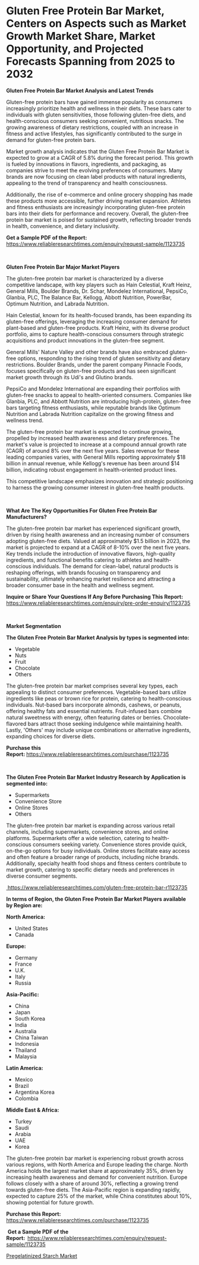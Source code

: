 <p><h1>Gluten Free Protein Bar Market, Centers on Aspects such as Market Growth Market Share, Market Opportunity, and Projected Forecasts Spanning from 2025 to 2032</h1></p><p><strong>Gluten Free Protein Bar Market Analysis and Latest Trends</strong></p>
<p><p>Gluten-free protein bars have gained immense popularity as consumers increasingly prioritize health and wellness in their diets. These bars cater to individuals with gluten sensitivities, those following gluten-free diets, and health-conscious consumers seeking convenient, nutritious snacks. The growing awareness of dietary restrictions, coupled with an increase in fitness and active lifestyles, has significantly contributed to the surge in demand for gluten-free protein bars.</p><p>Market growth analysis indicates that the Gluten Free Protein Bar Market is expected to grow at a CAGR of 5.8% during the forecast period. This growth is fueled by innovations in flavors, ingredients, and packaging, as companies strive to meet the evolving preferences of consumers. Many brands are now focusing on clean label products with natural ingredients, appealing to the trend of transparency and health consciousness.</p><p>Additionally, the rise of e-commerce and online grocery shopping has made these products more accessible, further driving market expansion. Athletes and fitness enthusiasts are increasingly incorporating gluten-free protein bars into their diets for performance and recovery. Overall, the gluten-free protein bar market is poised for sustained growth, reflecting broader trends in health, convenience, and dietary inclusivity.</p></p>
<p><strong>Get a Sample PDF of the Report:&nbsp;</strong> <a href="https://www.reliableresearchtimes.com/enquiry/request-sample/1123735?utm_campaign=2175&utm_medium=2&utm_source=Github&utm_content=ia&utm_term=14022025&utm_id=gluten-free-protein-bar">https://www.reliableresearchtimes.com/enquiry/request-sample/1123735</a></p>
<p>&nbsp;</p>
<p><strong>Gluten Free Protein Bar Major Market Players</strong></p>
<p><p>The gluten-free protein bar market is characterized by a diverse competitive landscape, with key players such as Hain Celestial, Kraft Heinz, General Mills, Boulder Brands, Dr. Schar, Mondelez International, PepsiCo, Glanbia, PLC, The Balance Bar, Kellogg, Abbott Nutrition, PowerBar, Optimum Nutrition, and Labrada Nutrition.</p><p>Hain Celestial, known for its health-focused brands, has been expanding its gluten-free offerings, leveraging the increasing consumer demand for plant-based and gluten-free products. Kraft Heinz, with its diverse product portfolio, aims to capture health-conscious consumers through strategic acquisitions and product innovations in the gluten-free segment.</p><p>General Mills' Nature Valley and other brands have also embraced gluten-free options, responding to the rising trend of gluten sensitivity and dietary restrictions. Boulder Brands, under the parent company Pinnacle Foods, focuses specifically on gluten-free products and has seen significant market growth through its Udi's and Glutino brands.</p><p>PepsiCo and Mondelez International are expanding their portfolios with gluten-free snacks to appeal to health-oriented consumers. Companies like Glanbia, PLC, and Abbott Nutrition are introducing high-protein, gluten-free bars targeting fitness enthusiasts, while reputable brands like Optimum Nutrition and Labrada Nutrition capitalize on the growing fitness and wellness trend.</p><p>The gluten-free protein bar market is expected to continue growing, propelled by increased health awareness and dietary preferences. The market's value is projected to increase at a compound annual growth rate (CAGR) of around 8% over the next five years. Sales revenue for these leading companies varies, with General Mills reporting approximately $18 billion in annual revenue, while Kellogg's revenue has been around $14 billion, indicating robust engagement in health-oriented product lines. </p><p>This competitive landscape emphasizes innovation and strategic positioning to harness the growing consumer interest in gluten-free health products.</p></p>
<p>&nbsp;</p>
<p><strong>What Are The Key Opportunities For Gluten Free Protein Bar Manufacturers?</strong></p>
<p><p>The gluten-free protein bar market has experienced significant growth, driven by rising health awareness and an increasing number of consumers adopting gluten-free diets. Valued at approximately $1.5 billion in 2023, the market is projected to expand at a CAGR of 8-10% over the next five years. Key trends include the introduction of innovative flavors, high-quality ingredients, and functional benefits catering to athletes and health-conscious individuals. The demand for clean-label, natural products is reshaping offerings, with brands focusing on transparency and sustainability, ultimately enhancing market resilience and attracting a broader consumer base in the health and wellness segment.</p></p>
<p><strong>Inquire or Share Your Questions If Any Before Purchasing This Report:</strong> <a href="https://www.reliableresearchtimes.com/enquiry/pre-order-enquiry/1123735?utm_campaign=2175&utm_medium=2&utm_source=Github&utm_content=ia&utm_term=14022025&utm_id=gluten-free-protein-bar">https://www.reliableresearchtimes.com/enquiry/pre-order-enquiry/1123735</a></p>
<p>&nbsp;</p>
<p><strong>Market Segmentation</strong></p>
<p><strong>The Gluten Free Protein Bar Market Analysis by types is segmented into:</strong></p>
<p><ul><li>Vegetable</li><li>Nuts</li><li>Fruit</li><li>Chocolate</li><li>Others</li></ul></p>
<p><p>The gluten-free protein bar market comprises several key types, each appealing to distinct consumer preferences. Vegetable-based bars utilize ingredients like peas or brown rice for protein, catering to health-conscious individuals. Nut-based bars incorporate almonds, cashews, or peanuts, offering healthy fats and essential nutrients. Fruit-infused bars combine natural sweetness with energy, often featuring dates or berries. Chocolate-flavored bars attract those seeking indulgence while maintaining health. Lastly, 'Others' may include unique combinations or alternative ingredients, expanding choices for diverse diets.</p></p>
<p><strong>Purchase this Report:&nbsp;</strong><a href="https://www.reliableresearchtimes.com/purchase/1123735?utm_campaign=2175&utm_medium=2&utm_source=Github&utm_content=ia&utm_term=14022025&utm_id=gluten-free-protein-bar">https://www.reliableresearchtimes.com/purchase/1123735</a></p>
<p>&nbsp;</p>
<p><strong>The Gluten Free Protein Bar Market Industry Research by Application is segmented into:</strong></p>
<p><ul><li>Supermarkets</li><li>Convenience Store</li><li>Online Stores</li><li>Others</li></ul></p>
<p><p>The gluten-free protein bar market is expanding across various retail channels, including supermarkets, convenience stores, and online platforms. Supermarkets offer a wide selection, catering to health-conscious consumers seeking variety. Convenience stores provide quick, on-the-go options for busy individuals. Online stores facilitate easy access and often feature a broader range of products, including niche brands. Additionally, specialty health food shops and fitness centers contribute to market growth, catering to specific dietary needs and preferences in diverse consumer segments.</p></p>
<p><a href="https://www.reliableresearchtimes.com/gluten-free-protein-bar-r1123735?utm_campaign=2175&utm_medium=2&utm_source=Github&utm_content=ia&utm_term=14022025&utm_id=gluten-free-protein-bar">&nbsp;https://www.reliableresearchtimes.com/gluten-free-protein-bar-r1123735</a></p>
<p><strong>In terms of Region, the Gluten Free Protein Bar Market Players available by Region are:</strong></p>
<p>
    <p> <strong> North America: </strong>
        <ul>
            <li>United States</li>
            <li>Canada</li>
        </ul>
        </p> 
    <p> <strong> Europe: </strong>
        <ul>
            <li>Germany</li>
            <li>France</li>
            <li>U.K.</li>
            <li>Italy</li>
            <li>Russia</li>
        </ul>
        </p> 
    <p> <strong> Asia-Pacific: </strong>
        <ul>
            <li>China</li>
            <li>Japan</li>
            <li>South Korea</li>
            <li>India</li>
            <li>Australia</li>
            <li>China Taiwan</li>
            <li>Indonesia</li>
            <li>Thailand</li>
            <li>Malaysia</li>
        </ul>
        </p> 
    <p> <strong> Latin America: </strong>
        <ul>
            <li>Mexico</li>
            <li>Brazil</li>
            <li>Argentina Korea</li>
            <li>Colombia</li>
        </ul>
        </p> 
    <p> <strong> Middle East & Africa: </strong>
        <ul>
            <li>Turkey</li>
            <li>Saudi</li>
            <li>Arabia</li>
            <li>UAE</li>
            <li>Korea</li>
        </ul>
    </p>
    </p>
<p><p>The gluten-free protein bar market is experiencing robust growth across various regions, with North America and Europe leading the charge. North America holds the largest market share at approximately 35%, driven by increasing health awareness and demand for convenient nutrition. Europe follows closely with a share of around 30%, reflecting a growing trend towards gluten-free diets. The Asia-Pacific region is expanding rapidly, expected to capture 25% of the market, while China constitutes about 10%, showing potential for future growth.</p></p>
<p><strong>Purchase this Report: </strong><a href="https://www.reliableresearchtimes.com/purchase/1123735?utm_campaign=2175&utm_medium=2&utm_source=Github&utm_content=ia&utm_term=14022025&utm_id=gluten-free-protein-bar">https://www.reliableresearchtimes.com/purchase/1123735</a></p>
<p>&nbsp;<strong>Get a Sample PDF of the Report:&nbsp;&nbsp;</strong><a href="https://www.reliableresearchtimes.com/enquiry/request-sample/1123735?utm_campaign=2175&utm_medium=2&utm_source=Github&utm_content=ia&utm_term=14022025&utm_id=gluten-free-protein-bar">https://www.reliableresearchtimes.com/enquiry/request-sample/1123735</a></p>
<p><strong></strong></p>
<p><p><a href="https://github.com/jerhoskinson197676/Market-Research-Report-List-1/blob/main/pregelatinized-starch-market.md?utm_campaign=2175&utm_medium=2&utm_source=Github&utm_content=ia&utm_term=14022025&utm_id=gluten-free-protein-bar">Pregelatinized Starch Market</a></p></p>